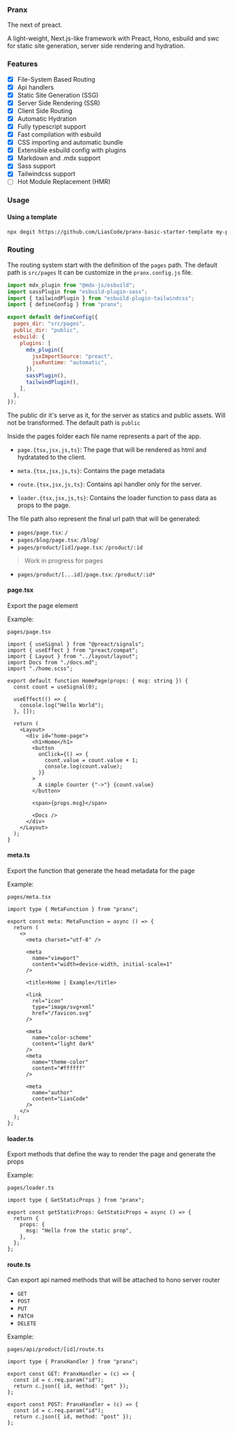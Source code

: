 ### Pranx

The next of preact.

A light-weight, Next.js-like framework with Preact, Hono, esbuild and swc for static site generation, server side rendering and hydration.

### Features

- [x] File-System Based Routing
- [x] Api handlers
- [x] Static Site Generation (SSG)
- [x] Server Side Rendering (SSR)
- [x] Client Side Routing
- [x] Automatic Hydration
- [x] Fully typescript support
- [x] Fast compilation with esbuild
- [x] CSS importing and automatic bundle
- [x] Extensible esbuild config with plugins
- [x] Markdown and .mdx support
- [x] Sass support
- [x] Tailwindcss support
- [ ] Hot Module Replacement (HMR)

### Usage

#### Using a template

```bash
npx degit https://github.com/LiasCode/pranx-basic-starter-template my-pranx-app
```

### Routing

The routing system start with the definition of the `pages` path.
The default path is `src/pages`
It can be customize in the `pranx.config.js` file.

```js
import mdx_plugin from "@mdx-js/esbuild";
import sassPlugin from "esbuild-plugin-sass";
import { tailwindPlugin } from "esbuild-plugin-tailwindcss";
import { defineConfig } from "pranx";

export default defineConfig({
  pages_dir: "src/pages",
  public_dir: "public",
  esbuild: {
    plugins: [
      mdx_plugin({
        jsxImportSource: "preact",
        jsxRuntime: "automatic",
      }),
      sassPlugin(),
      tailwindPlugin(),
    ],
  },
});
```

The public dir it's serve as it, for the server as statics and public assets. Will not be transformed.
The default path is `public`

Inside the pages folder each file name represents a part of the app.

- `page.{tsx,jsx,js,ts}`: The page that will be rendered as html and hydratated to the client.

- `meta.{tsx,jsx,js,ts}`: Contains the page metadata

- `route.{tsx,jsx,js,ts}`: Contains api handler only for the server.

- `loader.{tsx,jsx,js,ts}`: Contains the loader function to pass data as props to the page.

The file path also represent the final url path that will be generated:

- `pages/page.tsx`: `/`
- `pages/blog/page.tsx`: `/blog/`
- `pages/product/[id]/page.tsx`: `/product/:id`

> Work in progress for pages

- `pages/product/[...id]/page.tsx`: `/product/:id*`

#### page.tsx

Export the page element

Example:

`pages/page.tsx`

```tsx
import { useSignal } from "@preact/signals";
import { useEffect } from "preact/compat";
import { Layout } from "../layout/layout";
import Docs from "./docs.md";
import "./home.scss";

export default function HomePage(props: { msg: string }) {
  const count = useSignal(0);

  useEffect(() => {
    console.log("Hello World");
  }, []);

  return (
    <Layout>
      <div id="home-page">
        <h1>Home</h1>
        <button
          onClick={() => {
            count.value = count.value + 1;
            console.log(count.value);
          }}
        >
          A simple Counter {"->"} {count.value}
        </button>

        <span>{props.msg}</span>

        <Docs />
      </div>
    </Layout>
  );
}
```

#### meta.ts

Export the function that generate the head metadata for the page

Example:

`pages/meta.tsx`

```tsx
import type { MetaFunction } from "pranx";

export const meta: MetaFunction = async () => {
  return (
    <>
      <meta charset="utf-8" />

      <meta
        name="viewport"
        content="width=device-width, initial-scale=1"
      />

      <title>Home | Example</title>

      <link
        rel="icon"
        type="image/svg+xml"
        href="/favicon.svg"
      />

      <meta
        name="color-scheme"
        content="light dark"
      />
      <meta
        name="theme-color"
        content="#ffffff"
      />

      <meta
        name="author"
        content="LiasCode"
      />
    </>
  );
};
```

#### loader.ts

Export methods that define the way to render the page and generate the props

Example:

`pages/loader.ts`

```tsx
import type { GetStaticProps } from "pranx";

export const getStaticProps: GetStaticProps = async () => {
  return {
    props: {
      msg: "Hello from the static prop",
    },
  };
};
```

#### route.ts

Can export api named methods that will be attached to hono server router

- `GET`
- `POST`
- `PUT`
- `PATCH`
- `DELETE`

Example:

`pages/api/product/[id]/route.ts`

```tsx
import type { PranxHandler } from "pranx";

export const GET: PranxHandler = (c) => {
  const id = c.req.param("id");
  return c.json({ id, method: "get" });
};

export const POST: PranxHandler = (c) => {
  const id = c.req.param("id");
  return c.json({ id, method: "post" });
};
```
